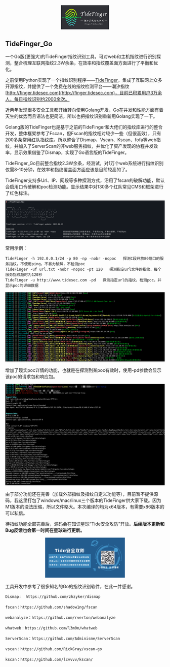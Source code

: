 <div align=center><img src=images/logo.png width=30% ></div>

## TideFinger_Go

一个Go版(更强大)的TideFinger指纹识别工具，可对web和主机指纹进行识别探测，整合梳理互联网指纹2.3W余条，在效率和指纹覆盖面方面进行了平衡和优化。

之前使用Python实现了一个指纹识别程序——[TideFinger](https://github.com/TideSec/TideFinger)，集成了互联网上众多开源指纹，并提供了一个免费在线的指纹检测平台——潮汐指纹[http://finger.tidesec.com](http://finger.tidesec.com)，目前已积累用户3万余人，每日指纹识别约2000余次。

近两年发现很多安全工具都开始转向使用Golang开发，Go在并发和性能方面有着天生的优势而且语法也更简洁，所以也把指纹识别重新用Golang实现了一下。

Golang版的TideFinger也是基于之前的TideFinger和大佬们的指纹库进行的整合开发，整体框架参考了Fscan，但Fscan的指纹相对较少一些（但很高效），只有200多条常用红队指纹库。所以整合了Dismap、Vscan、Kscan、fofa等web指纹，并加入了ServerScan的非web服务指纹，并优化了资产发现的协程并发效率，显示效果借鉴了Dismap，实现了Go语言版的TideFinger。

TideFinger_Go目前整合指纹2.3W余条，经测试，对1万个web系统进行指纹识别仅需8-10分钟，在效率和指纹覆盖面方面应该是目前较高的了。

TideFinger支持多Url、IP、网段等多种探测方式，沿用了fscan的破解功能，默认会启用口令破解和poc检测功能。显示结果中对130多个红队常见CMS和框架进行了红色标注。

<img src=images/001.png >

常用示例：
```
TideFinger -h 192.0.0.1/24 -p 80 -np -nobr -nopoc   探测C段开放80端口的服务指纹，不使用ping，不暴力破解，不检测poc
TideFinger -uf url.txt -nobr -nopoc -pt 120   探测指定url文件的指纹，每个服务指纹超时为120秒
TideFinger -u http://www.tidesec.com -pd   探测指定url的指纹，检测poc，并显示poc的详细数据
```

<img src=images/002.png >

增加了现实poc详情的功能，也就是在探测到某poc有效时，使用-pd参数会显示该poc的请求包和响应包。

<img src=images/003.png >

由于部分功能还在完善（加载外部指纹及指纹自定义功能等），目前暂不提供源码，我这里打包了windows/mac/linux三个版本的TideFinger供大家下载。因为M1版本的没法压缩，所以文件略大。本次编译的均为x64版本，有需要x86版本的可以私信。

待指纹功能全部完善后，源码会在知识星球“Tide安全攻防”开放。**后续版本更新和Bug反馈也会第一时间在星球进行更新。**

<div align=center><img src=images/zsxq.png width=50% ></div>


工具开发中参考了很多知名的Go的指纹识别软件，在此一并感谢。

```
Dismap:  https://github.com/zhzyker/dismap

fscan：https://github.com/shadow1ng/fscan

webanalyze：https://github.com/rverton/webanalyze

whatweb：https://github.com/l3m0n/whatweb

ServerScan：https://github.com/Adminisme/ServerScan

vscan：https://github.com/RickGray/vscan-go

kscan：https://github.com/lcvvvv/kscan/
```

